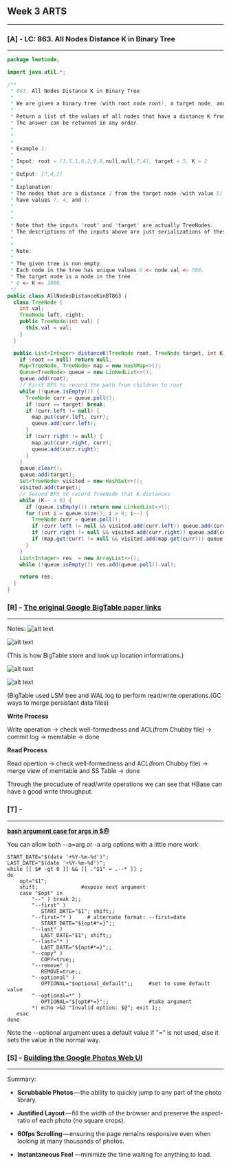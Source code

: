 ## Week 3 ARTS
------
### [A] - LC: 863. All Nodes Distance K in Binary Tree
------
```java
package leetcode;

import java.util.*;

/**
 * 863. All Nodes Distance K in Binary Tree
 *
 * We are given a binary tree (with root node root), a target node, and an integer value K.
 *
 * Return a list of the values of all nodes that have a distance K from the target node.
 * The answer can be returned in any order.
 *
 *
 *
 * Example 1:
 *
 * Input: root = [3,5,1,6,2,0,8,null,null,7,4], target = 5, K = 2
 *
 * Output: [7,4,1]
 *
 * Explanation:
 * The nodes that are a distance 2 from the target node (with value 5)
 * have values 7, 4, and 1.
 *
 *
 *
 * Note that the inputs "root" and "target" are actually TreeNodes.
 * The descriptions of the inputs above are just serializations of these objects.
 *
 *
 * Note:
 *
 * The given tree is non-empty.
 * Each node in the tree has unique values 0 <= node.val <= 500.
 * The target node is a node in the tree.
 * 0 <= K <= 1000.
 */
public class AllNodesDistanceKinBT863 {
  class TreeNode {
    int val;
    TreeNode left, right;
    public TreeNode(int val) {
      this.val = val;
    }
  }

  public List<Integer> distanceK(TreeNode root, TreeNode target, int K) {
    if (root == null) return null;
    Map<TreeNode, TreeNode> map = new HashMap<>();
    Queue<TreeNode> queue = new LinkedList<>();
    queue.add(root);
    // First BFS to record the path from children to root
    while (!queue.isEmpty()) {
      TreeNode curr = queue.poll();
      if (curr == target) break;
      if (curr.left != null) {
        map.put(curr.left, curr);
        queue.add(curr.left);
      }
      if (curr.right != null) {
        map.put(curr.right, curr);
        queue.add(curr.right);
      }
    }
    queue.clear();
    queue.add(target);
    Set<TreeNode> visited = new HashSet<>();
    visited.add(target);
    // Second BFS to record TreeNode that K distances
    while (K-- > 0) {
      if (queue.isEmpty()) return new LinkedList<>();
      for (int i = queue.size(); i > 0; i--) {
        TreeNode curr = queue.poll();
        if (curr.left != null && visited.add(curr.left)) queue.add(curr.left);
        if (curr.right != null && visited.add(curr.right)) queue.add(curr.right);
        if (map.get(curr) != null && visited.add(map.get(curr))) queue.add(map.get(curr));
      }
    }
    List<Integer> res  = new ArrayList<>();
    while (!queue.isEmpty()) res.add(queue.poll().val);

    return res;
  }
}
```

### [R] - [The original Google BigTable paper links](https://static.googleusercontent.com/media/research.google.com/en//archive/bigtable-osdi06.pdf)
------

Notes:
![alt text](https://github.com/snowan/ARTS/blob/W2-ARTS/images/bigtable-column.png)

![alt text](https://github.com/snowan/ARTS/blob/W2-ARTS/images/bigtable-store.png)

(This is how BigTable store and look up location informations.)

![alt text](https://github.com/snowan/ARTS/blob/W2-ARTS/images/bigtable-architechture.png)

![alt text](https://github.com/snowan/ARTS/blob/W2-ARTS/images/bigtable-arch.png)

(BigTable used LSM tree and WAL log to perform read/write operations.(GC ways to merge persistant data files)

**Write Process**

Write operation -> check well-formedness and ACL(from Chubby file) -> commit log -> memtable -> done

**Read Process**

Read opertion ->  check well-formedness and ACL(from Chubby file) -> merge view of memtable and SS Table -> done

Through the procudure of read/write operations we can see that HBase can have a good write throughput.


### [T] - 
------
[**bash argument case for args in $@**](https://stackoverflow.com/questions/14062895/bash-argument-case-for-args-in/14063511)

You can allow both --a=arg or -a arg options with a little more work:
```shell
START_DATE="$(date '+%Y-%m-%d')";
LAST_DATE="$(date '+%Y-%m-%d')";
while [[ $# -gt 0 ]] && [[ ."$1" = .--* ]] ;
do
    opt="$1";
    shift;              #expose next argument
    case "$opt" in
        "--" ) break 2;;
        "--first" )
           START_DATE="$1"; shift;;
        "--first="* )     # alternate format: --first=date
           START_DATE="${opt#*=}";;
        "--last" )
           LAST_DATE="$1"; shift;;
        "--last="* )
           LAST_DATE="${opt#*=}";;
        "--copy" )
           COPY=true;;
        "--remove" )
           REMOVE=true;;
        "--optional" )
           OPTIONAL="$optional_default";;     #set to some default value
        "--optional=*" )
           OPTIONAL="${opt#*=}";;             #take argument
        *) echo >&2 "Invalid option: $@"; exit 1;;
   esac
done
```
Note the --optional argument uses a default value if "=" is not used, else it sets the value in the normal way.

### [S] - [Building the Google Photos Web UI](https://medium.com/google-design/google-photos-45b714dfbed1)
------
Summary:

- **Scrubbable Photos** — the ability to quickly jump to any part of the photo library.

- **Justified Layout** — fill the width of the browser and preserve the aspect-ratio of each photo (no square crops).

- **60fps Scrolling** — ensuring the page remains responsive even when looking at many thousands of photos.

- **Instantaneous Feel** —minimize the time waiting for anything to load.




